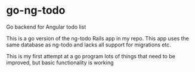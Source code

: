 go-ng-todo
==========

Go backend for Angular todo list

This is a go version of the ng-todo Rails app in my repo.
This app uses the same database as ng-todo and lacks all 
support for migrations etc.

This is my first attempt at a go program lots of things
that need to be improved, but basic functionality is working
